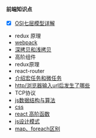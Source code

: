 #### 前端知识点

+ [x] [OSI七层模型详解](./1.md)
+ redux 原理
+ [webpack](./webpack.md)
+ [深拷贝和浅拷贝](./copy.md)
+ 高阶组件
+ redux原理
+ react-router
+ [介绍宏任务和微任务](./task.md)
+ [http/浏览器输入url后发生了哪些](./http.md)
+ TCP协议
+ [js数据结构与算法](./sort.md)
+ [css](./css.md)
+ [react 高阶函数](./reactCompont.md)
+ [js设计模式](./jsDesign.md)
+ [map、foreach区别](./map.md)


